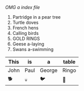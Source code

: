 *OMG a index file*

1. Partridge in a pear tree
2. Turtle doves
3. French hens
4. Calling birds
5. GOLD RINGS
6. Geese a-laying
7. Swans a-swimming

|This|is|a|table|
|----|----|----|----|
|John|Paul|George|Ringo|
|:dog2:|:skull:|:bird:|:snake:|
